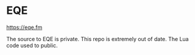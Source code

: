 # EQE

https://eqe.fm

The source to EQE is private. This repo is extremely out of date. The Lua code used to public.
